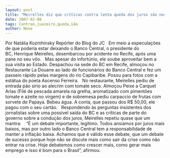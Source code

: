 ```yaml
---
layout: post
title: "Meirelles diz que críticas contra lenta queda dos juros são normais"
date: 2007-02-08
tags: Contran,juazeiro,queda,são
author: None
---
```

Por Natália Kozmhinsky
Repórter do Blog do JC 
&nbsp;
Em meio a especulações de que poderia estar deixando o Banco Central, o presidente do BC,&nbsp;Henrique Meirelles, desembarcou por acidente no Recife, após uma pane no seu vôo. 
&nbsp;
Mas apesar do infortúnio, ele soube aproveitar bem a sua visita ao Estado. Despachou na sede do BC em Recife, almoçou no Restaurante La Douane ao lado de funcionários do Banco Central e fez um passeio rápido pelas margens do rio Capibaribe. Posou para fotos com a estátua do poeta Ascenso Ferreira. 
&nbsp;
No restaurante, Meirelles pediu de entrada pão sírio ao alecrim com tomate seco. Almoçou Peixe a Carquet Arias (Filé de pescada amarela na grelha, aromatizado com pimentões tomate e azeite no virgem) e de sobremesa pediu carpaccio de frutas com sorvete de Papaya. Bebeu água. A conta, que passou dos R$ 50,00,&nbsp;ele pagou com o seu cartão. 
&nbsp;
Respondendo às perguntas insistentes dos jornalistas sobre uma possível saída do BC e as críticas de parte do governo sobre a condução dos juros, Meirelles repetiu quase que um mantra:&nbsp;&nbsp; 
&nbsp;“É um debate importante, legítimo. Todos ansiamos por juros mais baixos, mas por outro lado o Banco Central tem a responsabilidade de manter a inflação baixa. Achamos que é válido esse debate, que um debate de sucesso porque hoje não se discute mais como sair da crise como não entrar na crise. Hoje debatemos como crescer mais, como gerar mais emprego e isso é bom para o Brasil”, afirmou.&nbsp;  